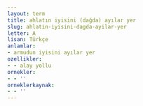 ```yaml
---
layout: term
title: ahlatın iyisini (dağda) ayılar yer
slug: ahlatin-iyisini-dagda-ayilar-yer
letter: A
lisan: Türkçe
anlamlar:
- armudun iyisini ayılar yer
ozellikler:
- - alay yollu
ornekler:
- - ''
orneklerkaynak:
- - ''
---
```

